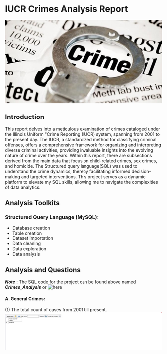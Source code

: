 # IUCR Crimes Analysis Report
![](https://github.com/temee0/Analyzing-crimes-under-IUCR-using-SQL/blob/main/front_page.jpg)

## Introduction
This report delves into a meticulous examination of crimes cataloged under the Illinois Uniform "Crime Reporting (IUCR) system, spanning from 2001 to the present day. The IUCR, a standardized method for classifying criminal offenses, offers a comprehensive framework for organizing and interpreting diverse criminal activities, providing invaluable insights into the evolving nature of crime over the years. Within this report, there are subsections derived from the main data that focus on child-related crimes, sex crimes, and homicide.
The Structured query language(SQL) was used to understand the crime dynamics, thereby facilitating informed decision-making and targeted interventions.
This project serves as a dynamic platform to elevate my SQL skills, allowing me to navigate the complexities of data analytics.

## Analysis Toolkits
### Structured Query Language (MySQL):
- Database creation
- Table creation
- Dataset Importation
- Data cleaning
- Data exploration
- Data analysis

## Analysis and Questions
**_Note_** : The SQL code for the project can be found above named **_Crimes_Analysis_** or ![here]()
#### A. General Crimes:
 (1) The total count of cases from 2001 till present.
 ![](https://github.com/temee0/Analyzing-crimes-under-IUCR-using-SQL/blob/main/total_count_crimes_iucr.jpg)
